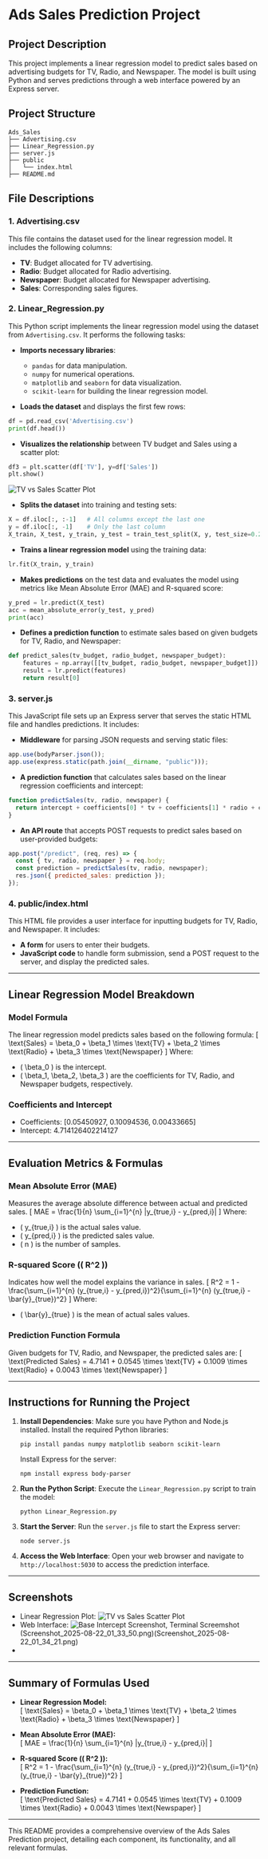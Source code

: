 # Ads Sales Prediction Project

## Project Description
This project implements a linear regression model to predict sales based on advertising budgets for TV, Radio, and Newspaper. The model is built using Python and serves predictions through a web interface powered by an Express server.

## Project Structure
```
Ads_Sales
├── Advertising.csv
├── Linear_Regression.py
├── server.js
├── public
│   └── index.html
├── README.md
```

## File Descriptions

### 1. Advertising.csv
This file contains the dataset used for the linear regression model. It includes the following columns:
- **TV**: Budget allocated for TV advertising.
- **Radio**: Budget allocated for Radio advertising.
- **Newspaper**: Budget allocated for Newspaper advertising.
- **Sales**: Corresponding sales figures.

### 2. Linear_Regression.py
This Python script implements the linear regression model using the dataset from `Advertising.csv`. It performs the following tasks:
- **Imports necessary libraries**: 
  - `pandas` for data manipulation.
  - `numpy` for numerical operations.
  - `matplotlib` and `seaborn` for data visualization.
  - `scikit-learn` for building the linear regression model.
  
- **Loads the dataset** and displays the first few rows:
```python
df = pd.read_csv('Advertising.csv')
print(df.head())
```

- **Visualizes the relationship** between TV budget and Sales using a scatter plot:
```python
df3 = plt.scatter(df['TV'], y=df['Sales'])
plt.show()
```
![TV vs Sales Scatter Plot](tv.png)

- **Splits the dataset** into training and testing sets:
```python
X = df.iloc[:, :-1]   # All columns except the last one
y = df.iloc[:, -1]    # Only the last column
X_train, X_test, y_train, y_test = train_test_split(X, y, test_size=0.2, random_state=42)
```

- **Trains a linear regression model** using the training data:
```python
lr.fit(X_train, y_train)
```

- **Makes predictions** on the test data and evaluates the model using metrics like Mean Absolute Error (MAE) and R-squared score:
```python
y_pred = lr.predict(X_test)
acc = mean_absolute_error(y_test, y_pred)
print(acc)
```

- **Defines a prediction function** to estimate sales based on given budgets for TV, Radio, and Newspaper:
```python
def predict_sales(tv_budget, radio_budget, newspaper_budget):
    features = np.array([[tv_budget, radio_budget, newspaper_budget]])
    result = lr.predict(features)
    return result[0]
```

### 3. server.js
This JavaScript file sets up an Express server that serves the static HTML file and handles predictions. It includes:
- **Middleware** for parsing JSON requests and serving static files:
```javascript
app.use(bodyParser.json());
app.use(express.static(path.join(__dirname, "public")));
```

- **A prediction function** that calculates sales based on the linear regression coefficients and intercept:
```javascript
function predictSales(tv, radio, newspaper) {
  return intercept + coefficients[0] * tv + coefficients[1] * radio + coefficients[2] * newspaper;
}
```

- **An API route** that accepts POST requests to predict sales based on user-provided budgets:
```javascript
app.post("/predict", (req, res) => {
  const { tv, radio, newspaper } = req.body;
  const prediction = predictSales(tv, radio, newspaper);
  res.json({ predicted_sales: prediction });
});
```

### 4. public/index.html
This HTML file provides a user interface for inputting budgets for TV, Radio, and Newspaper. It includes:
- **A form** for users to enter their budgets.
- **JavaScript code** to handle form submission, send a POST request to the server, and display the predicted sales.

---

## Linear Regression Model Breakdown

### **Model Formula**
The linear regression model predicts sales based on the following formula:
\[
\text{Sales} = \beta_0 + \beta_1 \times \text{TV} + \beta_2 \times \text{Radio} + \beta_3 \times \text{Newspaper}
\]
Where:
- \( \beta_0 \) is the intercept.
- \( \beta_1, \beta_2, \beta_3 \) are the coefficients for TV, Radio, and Newspaper budgets, respectively.

### **Coefficients and Intercept**
- Coefficients: [0.05450927, 0.10094536, 0.00433665]
- Intercept: 4.714126402214127

---

## Evaluation Metrics & Formulas

### **Mean Absolute Error (MAE)**
Measures the average absolute difference between actual and predicted sales.
\[
MAE = \frac{1}{n} \sum_{i=1}^{n} |y_{true,i} - y_{pred,i}|
\]
Where:
- \( y_{true,i} \) is the actual sales value.
- \( y_{pred,i} \) is the predicted sales value.
- \( n \) is the number of samples.

### **R-squared Score (\( R^2 \))**
Indicates how well the model explains the variance in sales.
\[
R^2 = 1 - \frac{\sum_{i=1}^{n} (y_{true,i} - y_{pred,i})^2}{\sum_{i=1}^{n} (y_{true,i} - \bar{y}_{true})^2}
\]
Where:
- \( \bar{y}_{true} \) is the mean of actual sales values.

### **Prediction Function Formula**
Given budgets for TV, Radio, and Newspaper, the predicted sales are:
\[
\text{Predicted Sales} = 4.7141 + 0.0545 \times \text{TV} + 0.1009 \times \text{Radio} + 0.0043 \times \text{Newspaper}
\]

---

## Instructions for Running the Project
1. **Install Dependencies**:
   Make sure you have Python and Node.js installed. Install the required Python libraries:
   ```
   pip install pandas numpy matplotlib seaborn scikit-learn
   ```
   Install Express for the server:
   ```
   npm install express body-parser
   ```

2. **Run the Python Script**:
   Execute the `Linear_Regression.py` script to train the model:
   ```
   python Linear_Regression.py
   ```

3. **Start the Server**:
   Run the `server.js` file to start the Express server:
   ```
   node server.js
   ```

4. **Access the Web Interface**:
   Open your web browser and navigate to `http://localhost:5030` to access the prediction interface.

---

## Screenshots
- Linear Regression Plot: ![TV vs Sales Scatter Plot](tv.png)
- Web Interface: ![Base Intercept Screenshot, Terminal Screemshot ](Screenshot_2025-08-22_01_33_06.png)(Screenshot_2025-08-22_01_33_50.png)(Screenshot_2025-08-22_01_34_21.png)
- 

---

## Summary of Formulas Used

- **Linear Regression Model:**  
  \[
  \text{Sales} = \beta_0 + \beta_1 \times \text{TV} + \beta_2 \times \text{Radio} + \beta_3 \times \text{Newspaper}
  \]

- **Mean Absolute Error (MAE):**  
  \[
  MAE = \frac{1}{n} \sum_{i=1}^{n} |y_{true,i} - y_{pred,i}|
  \]

- **R-squared Score (\( R^2 \)):**  
  \[
  R^2 = 1 - \frac{\sum_{i=1}^{n} (y_{true,i} - y_{pred,i})^2}{\sum_{i=1}^{n} (y_{true,i} - \bar{y}_{true})^2}
  \]

- **Prediction Function:**  
  \[
  \text{Predicted Sales} = 4.7141 + 0.0545 \times \text{TV} + 0.1009 \times \text{Radio} + 0.0043 \times \text{Newspaper}
  \]

---

This README provides a comprehensive overview of the Ads Sales Prediction project, detailing each component, its functionality, and all relevant formulas.